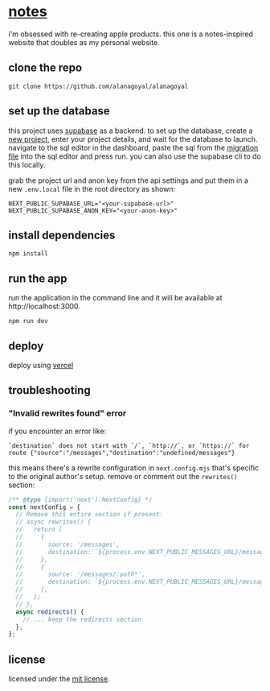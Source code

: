 # [notes](https://alanagoyal.com/notes)

i'm obsessed with re-creating apple products. this one is a notes-inspired website that doubles as my personal website.

## clone the repo

`git clone https://github.com/alanagoyal/alanagoyal`

## set up the database

this project uses [supabase](https://supabase.com) as a backend. to set up the database, create a [new project](https://database.new), enter your project details, and wait for the database to launch. navigate to the sql editor in the dashboard, paste the sql from the [migration file](https://github.com/alanagoyal/alanagoyal/blob/main/supabase/migrations) into the sql editor and press run. you can also use the supabase cli to do this locally.

grab the project url and anon key from the api settings and put them in a new `.env.local` file in the root directory as shown:

```
NEXT_PUBLIC_SUPABASE_URL="<your-supabase-url>"
NEXT_PUBLIC_SUPABASE_ANON_KEY="<your-anon-key>"
```

## install dependencies

`npm install`

## run the app

run the application in the command line and it will be available at http://localhost:3000.

`npm run dev`

## deploy

deploy using [vercel](https://vercel.com)

## troubleshooting

### "Invalid rewrites found" error

if you encounter an error like:
```
`destination` does not start with `/`, `http://`, or `https://` for route {"source":"/messages","destination":"undefined/messages"}
```

this means there's a rewrite configuration in `next.config.mjs` that's specific to the original author's setup. remove or comment out the `rewrites()` section:

```javascript
/** @type {import('next').NextConfig} */
const nextConfig = {
  // Remove this entire section if present:
  // async rewrites() {
  //   return [
  //     {
  //       source: '/messages',
  //       destination: `${process.env.NEXT_PUBLIC_MESSAGES_URL}/messages`,
  //     },
  //     {
  //       source: '/messages/:path*',
  //       destination: `${process.env.NEXT_PUBLIC_MESSAGES_URL}/messages/:path*`,
  //     },
  //   ];
  // },
  async redirects() {
    // ... keep the redirects section
  },
};
```

## license

licensed under the [mit license](https://github.com/alanagoyal/alanagoyal/blob/main/LICENSE.md).
